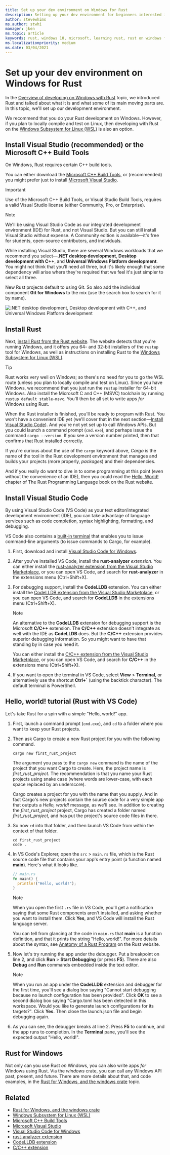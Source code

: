 ```yaml
---
title: Set up your dev environment on Windows for Rust
description: Setting up your dev environment for beginners interested in developing on Windows with Rust.
author: stevewhims
ms.author: stwhi 
manager: jken
ms.topic: article
keywords: rust, windows 10, microsoft, learning rust, rust on windows for beginners, rust with vs code
ms.localizationpriority: medium
ms.date: 03/04/2021
---
```


# Set up your dev environment on Windows for Rust

In the [Overview of developing on Windows with Rust](overview.md) topic, we introduced Rust and talked about what it is and what some of its main moving parts are. In this topic, we'll set up our development environment.

We recommend that you do your Rust development on Windows. However, if you plan to locally compile and test on Linux, then developing with Rust on the [Windows Subsystem for Linux (WSL)](/windows/wsl/about) is also an option.

## Install Visual Studio (recommended) or the Microsoft C++ Build Tools

On Windows, Rust requires certain C++ build tools.

You can either download the [Microsoft C++ Build Tools](https://visualstudio.microsoft.com/visual-cpp-build-tools/), or (recommended) you might prefer just to install [Microsoft Visual Studio](https://visualstudio.microsoft.com/downloads/).

> [!IMPORTANT]
> Use of the Microsoft C++ Build Tools, or Visual Studio Build Tools, requires a valid Visual Studio license (either Community, Pro, or Enterprise).

> [!NOTE]
> We'll be using Visual Studio Code as our integrated development environment (IDE) for Rust, and not Visual Studio. But you can still install Visual Studio without expense. A Community edition is available&mdash;it's free for students, open-source contributors, and individuals.

While installing Visual Studio, there are several Windows workloads that we recommend you select&mdash;**.NET desktop development**, **Desktop development with C++**, and **Universal Windows Platform development**. You might not think that you'll need all three, but it's likely enough that some dependency will arise where they're required that we feel it's just simpler to select all three.

New Rust projects default to using Git. So also add the individual component **Git for Windows** to the mix (use the search box to search for it by name).

![.NET desktop development, Desktop development with C++, and Universal Windows Platform development](../../images/rust-vs-workloads.png)

## Install Rust

Next, [install Rust from the Rust website](https://www.rust-lang.org/tools/install). The website detects that you're running Windows, and it offers you 64- and 32-bit installers of the `rustup` tool for Windows, as well as instructions on installing Rust to the [Windows Subsystem for Linux (WSL)](/windows/wsl/about).

> [!TIP]
> Rust works very well on Windows; so there's no need for you to go the WSL route (unless you plan to locally compile and test on Linux). Since you have Windows, we recommend that you just run the `rustup` installer for 64-bit Windows. Also install the Microsoft C and C++ (MSVC) toolchain by running `rustup default stable-msvc`. You'll then be all set to write apps *for* Windows using Rust.

When the Rust installer is finished, you'll be ready to program with Rust. You won't have a convenient IDE yet (we'll cover that in the next section&mdash;[Install Visual Studio Code](#install-visual-studio-code)). And you're not yet set up to call Windows APIs. But you could launch a command prompt (`cmd.exe`), and perhaps issue the command `cargo --version`. If you see a version number printed, then that confirms that Rust installed correctly.

If you're curious about the use of the `cargo` keyword above, *Cargo* is the name of the tool in the Rust development environment that manages and builds your projects (more properly, *packages*) and their dependencies.

And if you really do want to dive in to some programming at this point (even without the convenience of an IDE), then you could read the [Hello, World!](https://doc.rust-lang.org/book/ch01-02-hello-world.html) chapter of The Rust Programming Language book on the Rust website.

## Install Visual Studio Code

By using Visual Studio Code (VS Code) as your text editor/integrated development environment (IDE), you can take advantage of language services such as code completion, syntax highlighting, formatting, and debugging.

VS Code also contains a [built-in terminal](https://code.visualstudio.com/docs/editor/integrated-terminal) that enables you to issue command-line arguments (to issue commands to Cargo, for example).

1. First, download and install [Visual Studio Code for Windows](https://code.visualstudio.com).

2. After you've installed VS Code, install the **rust-analyzer** *extension*. You can either install the [rust-analyzer extension from the Visual Studio Marketplace](https://marketplace.visualstudio.com/items?itemName=matklad.rust-analyzer), or you can open VS Code, and search for **rust-analyzer** in the extensions menu (Ctrl+Shift+X).

3. For debugging support, install the **CodeLLDB** extension. You can either install the [CodeLLDB extension from the Visual Studio Marketplace](https://marketplace.visualstudio.com/items?itemName=vadimcn.vscode-lldb), or you can open VS Code, and search for **CodeLLDB** in the extensions menu (Ctrl+Shift+X).

   > [!NOTE]
   > An alternative to the **CodeLLDB** extension for debugging support is the Microsoft **C/C++** extension. The **C/C++** extension doesn't integrate as well with the IDE as **CodeLLDB** does. But the **C/C++** extension provides superior debugging information. So you might want to have that standing by in case you need it.
   >
   > You can either install the [C/C++ extension from the Visual Studio Marketplace](https://marketplace.visualstudio.com/items?itemName=ms-vscode.cpptools), or you can open VS Code, and search for **C/C++** in the extensions menu (Ctrl+Shift+X).

4. If you want to open the terminal in VS Code, select **View** > **Terminal**, or alternatively use the shortcut **Ctrl+`** (using the backtick character). The default terminal is PowerShell.

## Hello, world! tutorial (Rust with VS Code)

Let's take Rust for a spin with a simple "Hello, world!" app.

1. First, launch a command prompt (`cmd.exe`), and `cd` to a folder where you want to keep your Rust projects.

2. Then ask Cargo to create a new Rust project for you with the following command.

   ```console
   cargo new first_rust_project
   ```

   The argument you pass to the `cargo new` command is the name of the project that you want Cargo to create. Here, the project name is *first_rust_project*. The recommendation is that you name your Rust projects using snake case (where words are lower-case, with each space replaced by an underscore).

   Cargo creates a project for you with the name that you supply. And in fact Cargo's new projects contain the source code for a very simple app that outputs a *Hello, world!* message, as we'll see. In addition to creating the *first_rust_project* project, Cargo has created a folder named *first_rust_project*, and has put the project's source code files in there.

3. So now `cd` into that folder, and then launch VS Code from within the context of that folder.

   ```console
   cd first_rust_project
   code .
   ```

4. In VS Code's Explorer, open the `src` > `main.rs` file, which is the Rust source code file that contains your app's entry point (a function named **main**). Here's what it looks like.

   ```rust
   // main.rs
   fn main() {
     println!("Hello, world!");
   }
   ```

   > [!NOTE]
   > When you open the first `.rs` file in VS Code, you'll get a notification saying that some Rust components aren't installed, and asking whether you want to install them. Click **Yes**, and VS Code will install the Rust language server.

   You can tell from glancing at the code in `main.rs` that **main** is a function definition, and that it prints the string "Hello, world!". For more details about the syntax, see [Anatomy of a Rust Program](https://doc.rust-lang.org/book/ch01-02-hello-world.html#anatomy-of-a-rust-program) on the Rust website.

5. Now let's try running the app under the debugger. Put a breakpoint on line 2, and click **Run** > **Start Debugging** (or press **F5**). There are also **Debug** and **Run** commands embedded inside the text editor.

   > [!NOTE]
   > When you run an app under the **CodeLLDB** extension and debugger for the first time, you'll see a dialog box saying "Cannot start debugging because no launch configuration has been provided". Click **OK** to see a second dialog box saying "Cargo.toml has been detected in this workspace. Would you like to generate launch configurations for its targets?". Click **Yes**. Then close the launch.json file and begin debugging again.

6. As you can see, the debugger breaks at line 2. Press **F5** to continue, and the app runs to completion. In the **Terminal** pane, you'll see the expected output "Hello, world!".

## Rust for Windows

Not only can you use Rust *on* Windows, you can also write apps *for* Windows using Rust. Via the *windows* crate, you can call any Windows API past, present, and future. There are more details about that, and code examples, in the [Rust for Windows, and the windows crate](rust-for-windows.md) topic.

## Related

* [Rust for Windows, and the windows crate](rust-for-windows.md)
* [Windows Subsystem for Linux (WSL)](/windows/wsl/about)
* [Microsoft C++ Build Tools](https://visualstudio.microsoft.com/visual-cpp-build-tools/)
* [Microsoft Visual Studio](https://visualstudio.microsoft.com/downloads/)
* [Visual Studio Code for Windows](https://code.visualstudio.com)
* [rust-analyzer extension](https://marketplace.visualstudio.com/items?itemName=matklad.rust-analyzer)
* [CodeLLDB extension](https://marketplace.visualstudio.com/items?itemName=vadimcn.vscode-lldb)
* [C/C++ extension](https://marketplace.visualstudio.com/items?itemName=ms-vscode.cpptools)
